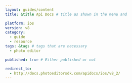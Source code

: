 ```yaml
---
layout: guides/content
title: &title Api Docs # title as shown in the menu and

platform: ios
version: v8
category:
  - guide
  - resource
tags: &tags # tags that are necessary
  - photo editor

published: true # Either published or not

redirect_to:
  - http://docs.photoeditorsdk.com/apidocs/ios/v8_2/
---
```

